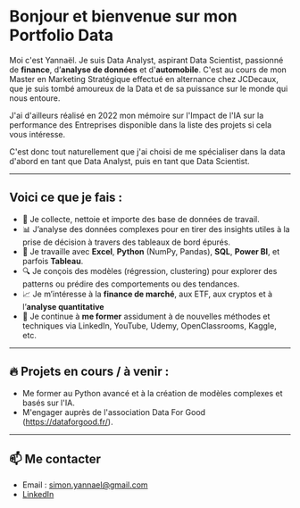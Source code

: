 # Bonjour et bienvenue sur mon Portfolio Data 

Moi c'est Yannaël. Je suis Data Analyst, aspirant Data Scientist, passionné de **finance**, d’**analyse de données** et d'**automobile**. C'est au cours de mon Master en Marketing Stratégique effectué en alternance chez JCDecaux, que je suis tombé amoureux de la Data et de sa puissance sur le monde qui nous entoure.

J'ai d'ailleurs réalisé en 2022 mon mémoire sur l'Impact de l'IA sur la performance des Entreprises disponible dans la liste des projets si cela vous intéresse.

C'est donc tout naturellement que j'ai choisi de me spécialiser dans la data d'abord en tant que Data Analyst, puis en tant que Data Scientist.

---

## Voici ce que je fais :

- 🧠 Je collecte, nettoie et importe des base de données de travail.
- 📊 J’analyse des données complexes pour en tirer des insights utiles à la prise de décision à travers des tableaux de bord épurés.
- 🐍 Je travaille avec **Excel**, **Python** (NumPy, Pandas), **SQL**, **Power BI**, et parfois **Tableau**.
- 🔍 Je conçois des modèles (régression, clustering) pour explorer des patterns ou prédire des comportements ou des tendances.
- 📈 Je m’intéresse à la **finance de marché**, aux ETF, aux cryptos et à l’**analyse quantitative**
- 🌱 Je continue à **me former** assidument à de nouvelles méthodes et techniques via LinkedIn, YouTube, Udemy, OpenClassrooms, Kaggle, etc.

---

## 🔥 Projets en cours / à venir :

- Me former au Python avancé et à la création de modèles complexes et basés sur l'IA.
- M'engager auprès de l'association Data For Good (https://dataforgood.fr/).

---

## 📫 Me contacter

- Email : simon.yannael@gmail.com
- [LinkedIn](https://www.linkedin.com/in/yannael-simon/)
